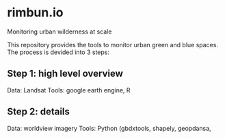 # rimbun.io
Monitoring urban wilderness at scale

This repository provides the tools to monitor urban green and blue spaces. The process is devided into 3 steps:

## Step 1: high level overview
Data: Landsat
Tools: google earth engine, R
 
 ## Step 2: details
 Data: worldview imagery
 Tools: Python (gbdxtools, shapely, geopdansa,
<!--stackedit_data:
eyJoaXN0b3J5IjpbMTkyNDcwOTk2MV19
-->